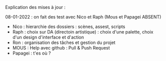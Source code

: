 Explication des mises à jour : 

08-01-2022 : on fait des test avec Nico et Raph (Mous et Papagei ABSENT)
  - Nico : hierarchie des dossiers : scènes, assest, scripts
  - Raph : choix sur DA (directoin artistique) : choix d'une palette, choix d'un design d'interface et d'action
  - Ron : organisation des tâches et gestion du projet
  - MOUS : Help avec github : Pull & Push Request
  - Papagei : t'es où ?
